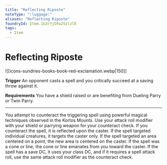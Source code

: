 ```yaml
---
title: "Reflecting Riposte"
noteType: ":luggage:"
aliases: "Reflecting Riposte"
foundryId: Item.1G3rYjGFw2VzlzlE
tags:
  - Item
---
```


# Reflecting Riposte
![[icons-sundries-books-book-red-exclamation.webp|150]]

**Trigger** An opponent casts a spell and you critically succeed at a saving throw against it.

**Requirements** You have a shield raised or are benefiting from Dueling Parry or Twin Parry.

* * *

You attempt to counteract the triggering spell using powerful magical techniques observed in the Kortos Mounts. Use your attack roll modifier with your shield or parrying weapon for your counteract check. If you counteract the spell, it is reflected upon the caster. If the spell targeted individual creatures, it targets the caster only. If the spell targeted an area centered on a point, the new area is centered on the caster. If the spell was a cone or line, the cone or line emanates from you toward the caster. If the spell has a save DC, it uses your class DC, and if it requires a spell attack roll, use the same attack roll modifier as the counteract check.
